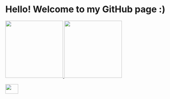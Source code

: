 # Hello! Welcome to my GitHub page :)

<div>
    <a href="https://github.com/julld">
    <img height="180em" src="https://github-readme-stats.vercel.app/api?username=julld&show_icons=true&theme=dark&include_all_commits=true&count_private=true&text_color=3dada9&title_color=4dc9c5"/>
    <img height="180em" src="https://github-readme-stats.vercel.app/api/top-langs/?username=julld&layout=compact&langs_count=7&theme=dark&text_color=3dada9&title_color=4dc9c5"/>
</div>

<div style="display: inline_block"><br>
    <img allign="center" height="30" width="40" link rel="stylesheet" src="https://cdn.jsdelivr.net/gh/devicons/devicon@v2.15.1/devicon.min.css">
</div>
